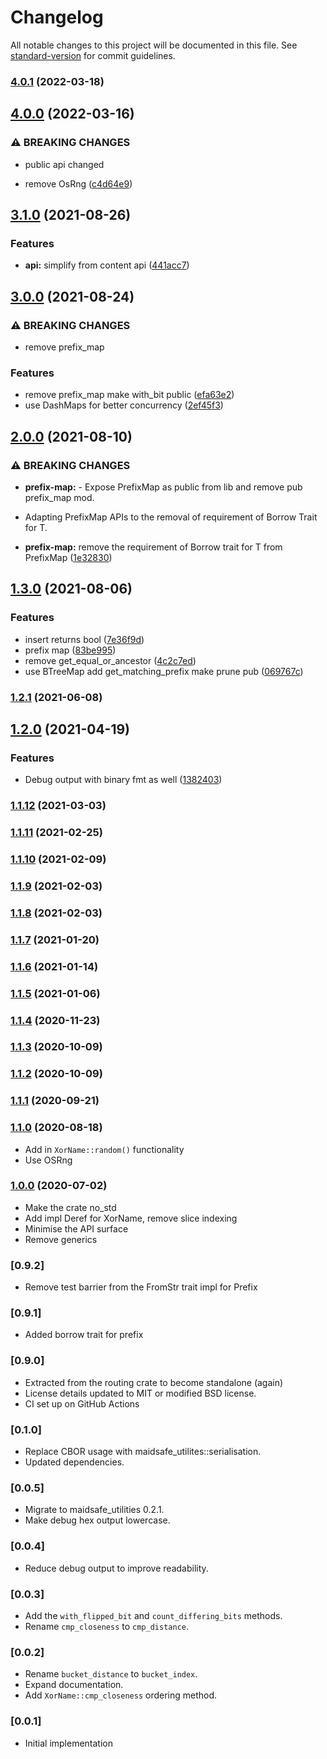# Changelog

All notable changes to this project will be documented in this file. See [standard-version](https://github.com/conventional-changelog/standard-version) for commit guidelines.

### [4.0.1](https://github.com/maidsafe/xor_name/compare/v4.0.0...v4.0.1) (2022-03-18)

## [4.0.0](https://github.com/maidsafe/xor_name/compare/v3.1.0...v4.0.0) (2022-03-16)


### ⚠ BREAKING CHANGES

* public api changed

* remove OsRng ([c4d64e9](https://github.com/maidsafe/xor_name/commit/c4d64e98556e5c9caff902182c9e840dad869580))

## [3.1.0](https://github.com/maidsafe/xor_name/compare/v3.0.0...v3.1.0) (2021-08-26)


### Features

* **api:** simplify from content api ([441acc7](https://github.com/maidsafe/xor_name/commit/441acc7269747cff6868adf425cd0be6c12b39e5))

## [3.0.0](https://github.com/maidsafe/xor_name/compare/v2.0.0...v3.0.0) (2021-08-24)


### ⚠ BREAKING CHANGES

* remove prefix_map

### Features

* remove prefix_map make with_bit public ([efa63e2](https://github.com/maidsafe/xor_name/commit/efa63e26dc3820c6ba1cdeaf270f41030684fa09))
* use DashMaps for better concurrency ([2ef45f3](https://github.com/maidsafe/xor_name/commit/2ef45f328699ccb8a750b8f0e5788b792414f3c1))

## [2.0.0](https://github.com/maidsafe/xor_name/compare/v1.3.0...v2.0.0) (2021-08-10)


### ⚠ BREAKING CHANGES

* **prefix-map:**  - Expose PrefixMap as public from lib and remove pub prefix_map mod.
 - Adapting PrefixMap APIs to the removal of requirement of Borrow<Prefix> Trait for T.

* **prefix-map:** remove the requirement of Borrow<Prefix> trait for T from PrefixMap ([1e32830](https://github.com/maidsafe/xor_name/commit/1e32830af72ae37f58a9961b8a0c8dde0981b0e0))

## [1.3.0](https://github.com/maidsafe/xor_name/compare/v1.2.1...v1.3.0) (2021-08-06)


### Features

* insert returns bool ([7e36f9d](https://github.com/maidsafe/xor_name/commit/7e36f9dfeb49765b281625f07ec64fd320c666d2))
* prefix map ([83be995](https://github.com/maidsafe/xor_name/commit/83be99545a3dda1fdb9d0c13a9d18a757bec8538))
* remove get_equal_or_ancestor ([4c2c7ed](https://github.com/maidsafe/xor_name/commit/4c2c7ed40db22f14a8548d8bb6e36589a0111165))
* use BTreeMap add get_matching_prefix make prune pub ([069767c](https://github.com/maidsafe/xor_name/commit/069767ce0e98a86e9b04f8efa2c91225968e022d))

### [1.2.1](https://github.com/maidsafe/xor_name/compare/v1.2.0...v1.2.1) (2021-06-08)

## [1.2.0](https://github.com/maidsafe/xor_name/compare/v1.1.12...v1.2.0) (2021-04-19)


### Features

* Debug output with binary fmt as well ([1382403](https://github.com/maidsafe/xor_name/commit/1382403befe73de1961fcde8ec6cfa042dd36fb0))

### [1.1.12](https://github.com/maidsafe/xor_name/compare/v1.1.11...v1.1.12) (2021-03-03)

### [1.1.11](https://github.com/maidsafe/xor_name/compare/v1.1.10...v1.1.11) (2021-02-25)

### [1.1.10](https://github.com/maidsafe/xor_name/compare/v1.1.9...v1.1.10) (2021-02-09)

### [1.1.9](https://github.com/maidsafe/xor_name/compare/v1.1.8...v1.1.9) (2021-02-03)

### [1.1.8](https://github.com/maidsafe/xor_name/compare/v1.1.7...v1.1.8) (2021-02-03)

### [1.1.7](https://github.com/maidsafe/xor_name/compare/v1.1.6...v1.1.7) (2021-01-20)

### [1.1.6](https://github.com/maidsafe/xor_name/compare/v1.1.5...v1.1.6) (2021-01-14)

### [1.1.5](https://github.com/maidsafe/xor_name/compare/v1.1.4...v1.1.5) (2021-01-06)

### [1.1.4](https://github.com/maidsafe/xor_name/compare/v1.1.3...v1.1.4) (2020-11-23)

### [1.1.3](https://github.com/maidsafe/xor_name/compare/v1.1.2...v1.1.3) (2020-10-09)

### [1.1.2](https://github.com/maidsafe/xor_name/compare/v1.1.1...v1.1.2) (2020-10-09)

### [1.1.1](https://github.com/maidsafe/xor_name/compare/v1.1.0...v1.1.1) (2020-09-21)

### [1.1.0](https://github.com/maidsafe/xor_name/compare/v1.0.0...v1.1.0) (2020-08-18)
* Add in `XorName::random()` functionality
* Use OSRng

### [1.0.0](https://github.com/maidsafe/xor_name/compare/0.9.2...v1.0.0) (2020-07-02)
* Make the crate no_std
* Add impl Deref for XorName, remove slice indexing
* Minimise the API surface
* Remove generics

### [0.9.2]
* Remove test barrier from the FromStr trait impl for Prefix

### [0.9.1]
* Added borrow trait for prefix

### [0.9.0]
* Extracted from the routing crate to become standalone (again)
* License details updated to MIT or modified BSD license.
* CI set up on GitHub Actions

### [0.1.0]
* Replace CBOR usage with maidsafe_utilites::serialisation.
* Updated dependencies.

### [0.0.5]
* Migrate to maidsafe_utilities 0.2.1.
* Make debug hex output lowercase.

### [0.0.4]
* Reduce debug output to improve readability.

### [0.0.3]
* Add the `with_flipped_bit` and `count_differing_bits` methods.
* Rename `cmp_closeness` to `cmp_distance`.

### [0.0.2]
* Rename `bucket_distance` to `bucket_index`.
* Expand documentation.
* Add `XorName::cmp_closeness` ordering method.

### [0.0.1]
* Initial implementation
